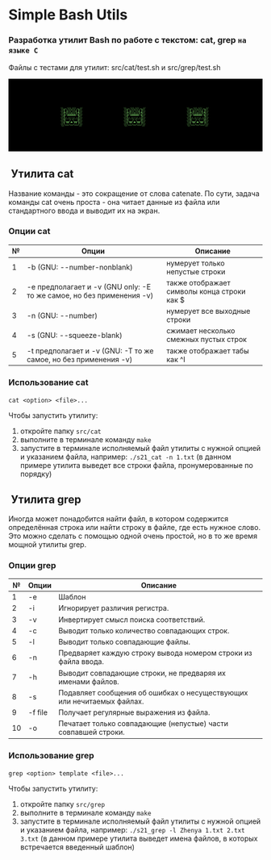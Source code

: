 # Simple Bash Utils

### Разработка утилит Bash по работе с текстом: cat, grep `на языке C`

Файлы с тестами для утилит:  src/cat/test.sh и src/grep/test.sh

![](img/kitty.png "cat")

##  Утилита cat
Название команды - это сокращениe от слова catenate. По сути, задача команды cat очень проста - она читает данные из файла или стандартного ввода и выводит их на экран.

### Опции cat

| № | Опции | Описание |
| ------ | ------ | ------ |
| 1 | -b (GNU: --number-nonblank) | нумерует только непустые строки |
| 2 | -e предполагает и -v (GNU only: -E то же самое, но без применения -v) | также отображает символы конца строки как $  |
| 3 | -n (GNU: --number) | нумерует все выходные строки |
| 4 | -s (GNU: --squeeze-blank) | сжимает несколько смежных пустых строк |
| 5 | -t предполагает и -v (GNU: -T то же самое, но без применения -v) | также отображает табы как ^I |

### Использование cat
`cat <option> <file>...`

Чтобы запустить утилиту:
1. откройте папку `src/cat`
1. выполните в терминале команду `make`
1. запустите в терминале исполняемый файл утилиты с нужной опцией и указанием файла, например: `./s21_cat -n 1.txt` (в данном примере утилита выведет все строки файла, пронумерованные по порядку)

##  Утилита grep
Иногда может понадобится найти файл, в котором содержится определённая строка или найти строку в файле, где есть нужное слово. Это можно сделать с помощью одной очень простой, но в то же время мощной утилиты grep.

### Опции grep

| № | Опции | Описание |
| ------ | ------ | ------ |
| 1 | -e | Шаблон |
| 2 | -i | Игнорирует различия регистра.  |
| 3 | -v | Инвертирует смысл поиска соответствий. |
| 4 | -c | Выводит только количество совпадающих строк. |
| 5 | -l | Выводит только совпадающие файлы.  |
| 6 | -n | Предваряет каждую строку вывода номером строки из файла ввода. |
| 7 | -h | Выводит совпадающие строки, не предваряя их именами файлов. |
| 8 | -s | Подавляет сообщения об ошибках о несуществующих или нечитаемых файлах. |
| 9 | -f file | Получает регулярные выражения из файла. |
| 10 | -o | Печатает только совпадающие (непустые) части совпавшей строки. |

### Использование grep
`grep <option> template <file>...`

Чтобы запустить утилиту:
1. откройте папку `src/grep`
1. выполните в терминале команду `make`
1. запустите в терминале исполняемый файл утилиты с нужной опцией и указанием файла, например: `./s21_grep -l Zhenya 1.txt 2.txt 3.txt` (в данном примере утилита выведет имена файлов, в которых встречается введенный шаблон)
